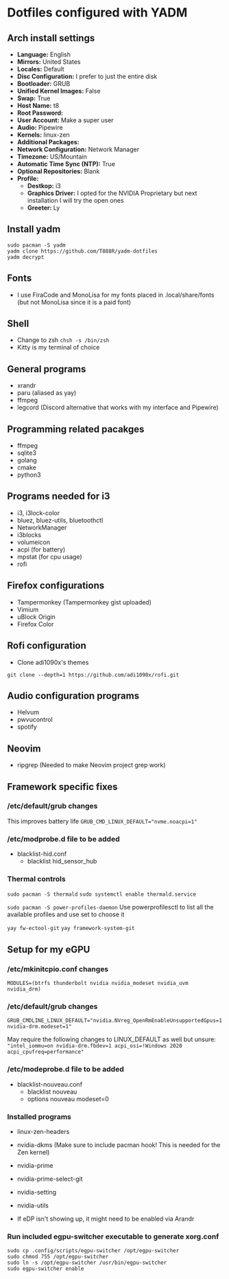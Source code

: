 # Dotfiles configured with YADM

## Arch install settings
- **Language:** English
- **Mirrors:** United States
- **Locales:** Default
- **Disc Configuration:** I prefer to just the entire disk
- **Bootloader:** GRUB
- **Unified Kernel Images:** False
- **Swap:** True
- **Host Name:** t8
- **Root Password:**
- **User Account:** Make a super user
- **Audio:** Pipewire
- **Kernels:** linux-zen
- **Additional Packages:** 
- **Network Configuration:** Network Manager
- **Timezone:** US/Mountain
- **Automatic Time Sync (NTP):** True
- **Optional Repositories:** Blank
- **Profile:**
    - **Destkop:** i3
    - **Graphics Driver:** I opted for the NVIDIA Proprietary but next installation I will try the open ones
    - **Greeter:** Ly

## Install yadm

```
sudo pacman -S yadm
yadm clone https://github.com/T888R/yadm-dotfiles
yadm decrypt
```

## Fonts
- I use FiraCode and MonoLisa for my fonts placed in .local/share/fonts 
(but not MonoLisa since it is a paid font)

## Shell
- Change to zsh
`chsh -s /bin/zsh`
- Kitty is my terminal of choice

## General programs
- xrandr
- paru (aliased as yay)
- ffmpeg
- legcord (Discord alternative that works with my interface and Pipewire)

## Programming related pacakges
- ffmpeg
- sqlite3
- golang
- cmake
- python3

## Programs needed for i3
- i3, i3lock-color
- bluez, bluez-utils, bluetoothctl
- NetworkManager
- i3blocks
- volumeicon
- acpi (for battery)
- mpstat (for cpu usage)
- rofi

## Firefox configurations
- Tampermonkey (Tampermonkey gist uploaded)
- Vimium
- uBlock Origin
- Firefox Color

## Rofi configuration
- Clone adi1090x's themes 
```
git clone --depth=1 https://github.com/adi1090x/rofi.git
```

## Audio configuration programs
- Helvum
- pwvucontrol
- spotify

## Neovim
- ripgrep (Needed to make Neovim project grep work)

## Framework specific fixes

### /etc/default/grub changes
This improves battery life
`GRUB_CMD_LINUX_DEFAULT="nvme.noacpi=1"`

### /etc/modprobe.d file to be added
- blacklist-hid.conf
    - blacklist hid_sensor_hub

### Thermal controls
`sudo pacman -S thermald`
`sudo systemctl enable thermald.service`

`sudo pacman -S power-profiles-daemon`
Use powerprofilesctl to list all the available profiles and use set to choose it

`yay fw-ectool-git`
`yay framework-system-git`

## Setup for my eGPU

### /etc/mkinitcpio.conf changes
`MODULES=(btrfs thunderbolt nvidia nvidia_modeset nvidia_uvm nvidia_drm)`

### /etc/default/grub changes
`GRUB_CMDLINE_LINUX_DEFAULT="nvidia.NVreg_OpenRmEnableUnsupportedGpus=1 nvidia-drm.modeset=1"`

May require the following changes to LINUX_DEFAULT as well but unsure: 
`"intel_iommu=on nvidia-drm.fbdev=1 acpi_osi=!Windows 2020 acpi_cpufreq=performance"`

### /etc/modeprobe.d file to be added
- blacklist-nouveau.conf
    - blacklist nouveau
    - options nouveau modeset=0

### Installed programs
- linux-zen-headers
- nvidia-dkms (Make sure to include pacman hook! This is needed for the Zen kernel)
- nvidia-prime
- nvidia-prime-select-git
- nvidia-setting
- nvidia-utils

- If eDP isn't showing up, it might need to be enabled via Arandr

### Run included egpu-switcher executable to generate xorg.conf

```
sudo cp .config/scripts/egpu-switcher /opt/egpu-switcher
sudo chmod 755 /opt/egpu-switcher
sudo ln -s /opt/egpu-switcher /usr/bin/egpu-switcher
sudo egpu-switcher enable
```

